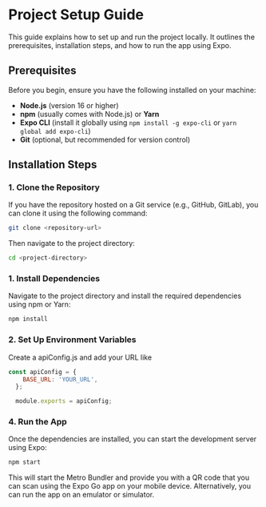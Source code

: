 # Project Setup Guide

This guide explains how to set up and run the project locally. It outlines the prerequisites, installation steps, and how to run the app using Expo.

## Prerequisites

Before you begin, ensure you have the following installed on your machine:

- **Node.js** (version 16 or higher)
- **npm** (usually comes with Node.js) or **Yarn**
- **Expo CLI** (install it globally using `npm install -g expo-cli` or `yarn global add expo-cli`)
- **Git** (optional, but recommended for version control)

## Installation Steps

### 1. Clone the Repository

If you have the repository hosted on a Git service (e.g., GitHub, GitLab), you can clone it using the following command:

```bash
git clone <repository-url>
```

Then navigate to the project directory:

```bash
cd <project-directory>
```

### 1. Install Dependencies

Navigate to the project directory and install the required dependencies using npm or Yarn:

```bash
npm install
```

### 2. Set Up Environment Variables

Create a apiConfig.js and add your URL like
```js
const apiConfig = {
    BASE_URL: 'YOUR_URL',
  };

  module.exports = apiConfig;
```

### 4. Run the App

Once the dependencies are installed, you can start the development server using Expo:

```bash
npm start
```

This will start the Metro Bundler and provide you with a QR code that you can scan using the Expo Go app on your mobile device. Alternatively, you can run the app on an emulator or simulator.
